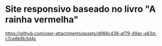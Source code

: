# Site responsivo baseado no livro "A rainha vermelha"




https://github.com/user-attachments/assets/d966c438-af79-49ac-a63d-c7ce8b9b3d4c

